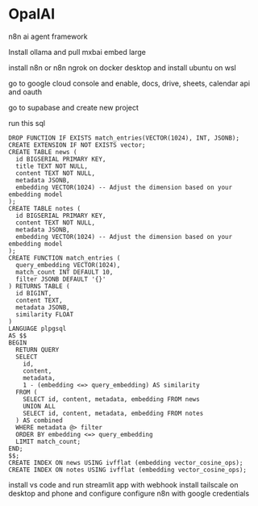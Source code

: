 # OpalAI
n8n ai agent framework

Install ollama and pull mxbai embed large

install n8n or n8n ngrok on docker desktop and install ubuntu on wsl

go to google cloud console and enable, docs, drive, sheets, calendar api and oauth

go to supabase and create new project

run this sql
```
DROP FUNCTION IF EXISTS match_entries(VECTOR(1024), INT, JSONB);
CREATE EXTENSION IF NOT EXISTS vector;
CREATE TABLE news (
  id BIGSERIAL PRIMARY KEY,
  title TEXT NOT NULL,
  content TEXT NOT NULL,
  metadata JSONB,
  embedding VECTOR(1024) -- Adjust the dimension based on your embedding model
);
CREATE TABLE notes (
  id BIGSERIAL PRIMARY KEY,
  content TEXT NOT NULL,
  metadata JSONB,
  embedding VECTOR(1024) -- Adjust the dimension based on your embedding model
);
CREATE FUNCTION match_entries (
  query_embedding VECTOR(1024),
  match_count INT DEFAULT 10,
  filter JSONB DEFAULT '{}'
) RETURNS TABLE (
  id BIGINT,
  content TEXT,
  metadata JSONB,
  similarity FLOAT
)
LANGUAGE plpgsql
AS $$
BEGIN
  RETURN QUERY
  SELECT
    id,
    content,
    metadata,
    1 - (embedding <=> query_embedding) AS similarity
  FROM (
    SELECT id, content, metadata, embedding FROM news
    UNION ALL
    SELECT id, content, metadata, embedding FROM notes
  ) AS combined
  WHERE metadata @> filter
  ORDER BY embedding <=> query_embedding
  LIMIT match_count;
END;
$$;
CREATE INDEX ON news USING ivfflat (embedding vector_cosine_ops);
CREATE INDEX ON notes USING ivfflat (embedding vector_cosine_ops);
```
install vs code and run streamlit app with webhook
install tailscale on desktop and phone and configure
configure n8n with google credentials
